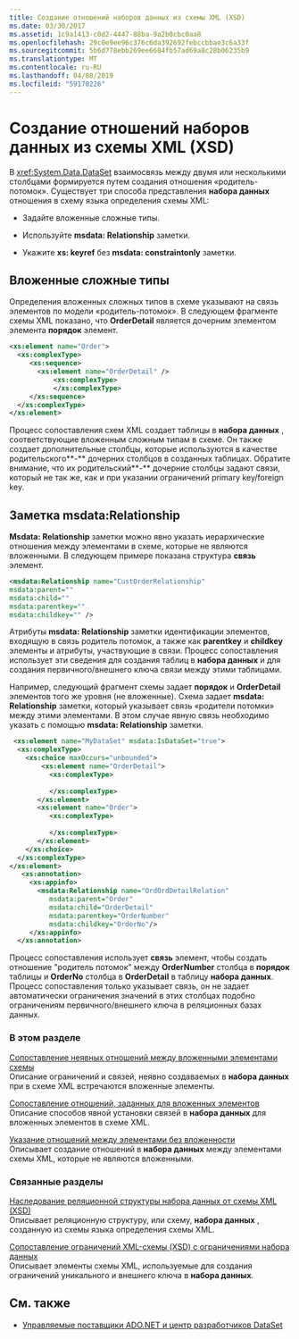 ```yaml
---
title: Создание отношений наборов данных из схемы XML (XSD)
ms.date: 03/30/2017
ms.assetid: 1c9a1413-c0d2-4447-88ba-9a2b0cbc0aa8
ms.openlocfilehash: 29c0e9ee96c376c6da392692febccbbae3c6a33f
ms.sourcegitcommit: 5b6d778ebb269ee6684fb57ad69a8c28b06235b9
ms.translationtype: MT
ms.contentlocale: ru-RU
ms.lasthandoff: 04/08/2019
ms.locfileid: "59170226"
---
```

# <a name="generating-dataset-relations-from-xml-schema-xsd"></a>Создание отношений наборов данных из схемы XML (XSD)
В <xref:System.Data.DataSet> взаимосвязь между двумя или несколькими столбцами формируется путем создания отношения «родитель-потомок». Существует три способа представления **набора данных** отношения в схему языка определения схемы XML:  
  
-   Задайте вложенные сложные типы.  
  
-   Используйте **msdata: Relationship** заметки.  
  
-   Укажите **xs: keyref** без **msdata: constraintonly** заметки.  
  
## <a name="nested-complex-types"></a>Вложенные сложные типы  
 Определения вложенных сложных типов в схеме указывают на связь элементов по модели «родитель-потомок». В следующем фрагменте схемы XML показано, что **OrderDetail** является дочерним элементом элемента **порядок** элемент.  
  
```xml  
<xs:element name="Order">  
  <xs:complexType>  
     <xs:sequence>          
       <xs:element name="OrderDetail" />  
           <xs:complexType>               
           </xs:complexType>  
     </xs:sequence>  
  </xs:complexType>  
</xs:element>  
```  
  
 Процесс сопоставления схем XML создает таблицы в **набора данных** , соответствующие вложенным сложным типам в схеме. Он также создает дополнительные столбцы, которые используются в качестве родительского**-** дочерних столбцов в созданных таблицах. Обратите внимание, что их родительский**-** дочерние столбцы задают связи, который не так же, как и при указании ограничений primary key/foreign key.  
  
## <a name="msdatarelationship-annotation"></a>Заметка msdata:Relationship  
 **Msdata: Relationship** заметки можно явно указать иерархические отношения между элементами в схеме, которые не являются вложенными. В следующем примере показана структура **связь** элемент.  
  
```xml  
<msdata:Relationship name="CustOrderRelationship"    
msdata:parent=""    
msdata:child=""    
msdata:parentkey=""    
msdata:childkey="" />  
```  
  
 Атрибуты **msdata: Relationship** заметки идентификации элементов, входящую в связь родитель потомок, а также как **parentkey** и **childkey** элементы и атрибуты, участвующие в связи. Процесс сопоставления использует эти сведения для создания таблиц в **набора данных** и для создания первичного/внешнего ключа связи между этими таблицами.  
  
 Например, следующий фрагмент схемы задает **порядок** и **OrderDetail** элементов того же уровня (не вложенные). Схема задает **msdata: Relationship** заметки, который указывает связь «родители потомки» между этими элементами. В этом случае явную связь необходимо указать с помощью **msdata: Relationship** заметки.  
  
```xml  
 <xs:element name="MyDataSet" msdata:IsDataSet="true">  
  <xs:complexType>  
    <xs:choice maxOccurs="unbounded">  
        <xs:element name="OrderDetail">  
          <xs:complexType>  
  
          </xs:complexType>  
       </xs:element>  
       <xs:element name="Order">  
          <xs:complexType>  
  
          </xs:complexType>  
       </xs:element>  
    </xs:choice>  
  </xs:complexType>  
</xs:element>  
   <xs:annotation>  
     <xs:appinfo>  
       <msdata:Relationship name="OrdOrdDetailRelation"  
          msdata:parent="Order"  
          msdata:child="OrderDetail"   
          msdata:parentkey="OrderNumber"  
          msdata:childkey="OrderNo"/>  
     </xs:appinfo>  
  </xs:annotation>  
```  
  
 Процесс сопоставления использует **связь** элемент, чтобы создать отношение "родитель потомок" между **OrderNumber** столбца в **порядок** таблицы и **OrderNo** столбца в **OrderDetail** в таблицу **набора данных**. Процесс сопоставления только указывает связь, он не задает автоматически ограничения значений в этих столбцах подобно ограничениям первичного/внешнего ключа в реляционных базах данных.  
  
### <a name="in-this-section"></a>В этом разделе  
 [Сопоставление неявных отношений между вложенными элементами схемы](../../../../../docs/framework/data/adonet/dataset-datatable-dataview/map-implicit-relations-between-nested-schema-elements.md)  
 Описание ограничений и связей, неявно создаваемых в **набора данных** при в схеме XML встречаются вложенные элементы.  
  
 [Сопоставление отношений, заданных для вложенных элементов](../../../../../docs/framework/data/adonet/dataset-datatable-dataview/map-relations-specified-for-nested-elements.md)  
 Описание способов явной установки связей в **набора данных** для вложенных элементов в схеме XML.  
  
 [Указание отношений между элементами без вложенности](../../../../../docs/framework/data/adonet/dataset-datatable-dataview/specify-relations-between-elements-with-no-nesting.md)  
 Описывает создание отношений в **набора данных** между элементами схемы XML, которые не являются вложенными.  
  
### <a name="related-sections"></a>Связанные разделы  
 [Наследование реляционной структуры набора данных от схемы XML (XSD)](../../../../../docs/framework/data/adonet/dataset-datatable-dataview/deriving-dataset-relational-structure-from-xml-schema-xsd.md)  
 Описывает реляционную структуру, или схему, **набора данных** , созданную из схемы языка определения схемы XML.  
  
 [Сопоставление ограничений XML-схемы (XSD) с ограничениями набора данных](../../../../../docs/framework/data/adonet/dataset-datatable-dataview/mapping-xml-schema-xsd-constraints-to-dataset-constraints.md)  
 Описывает элементы схемы XML, используемые для создания ограничений уникального и внешнего ключа в **набора данных**.  
  
## <a name="see-also"></a>См. также

- [Управляемые поставщики ADO.NET и центр разработчиков DataSet](https://go.microsoft.com/fwlink/?LinkId=217917)
